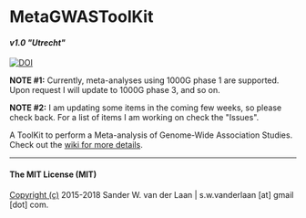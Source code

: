 MetaGWASToolKit
============
#### _v1.0 "Utrecht"_
[![DOI](https://zenodo.org/badge/75635714.svg)](https://zenodo.org/badge/latestdoi/75635714)

**NOTE #1:** Currently, meta-analyses using 1000G phase 1 are supported. Upon request I will update to 1000G phase 3, and so on.

**NOTE #2:** I am updating some items in the coming few weeks, so please check back. For a list of items I am working on check the "Issues".

A ToolKit to perform a Meta-analysis of Genome-Wide Association Studies. Check out the [wiki for more details](https://github.com/swvanderlaan/MetaGWASToolKit/wiki). 


--------------

#### The MIT License (MIT)
[Copyright (c)](copyright.md) 2015-2018 Sander W. van der Laan | s.w.vanderlaan [at] gmail [dot] com.

